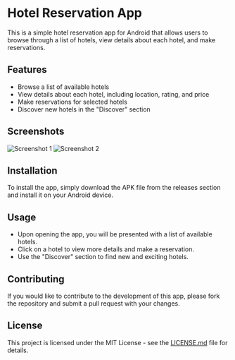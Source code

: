 # Hotel Reservation App

This is a simple hotel reservation app for Android that allows users to browse through a list of hotels, view details about each hotel, and make reservations.

## Features

- Browse a list of available hotels
- View details about each hotel, including location, rating, and price
- Make reservations for selected hotels
- Discover new hotels in the "Discover" section

## Screenshots

![Screenshot 1](/screenshots/screenshot1.png)
![Screenshot 2](/screenshots/screenshot2.png)

## Installation

To install the app, simply download the APK file from the releases section and install it on your Android device.

## Usage

- Upon opening the app, you will be presented with a list of available hotels.
- Click on a hotel to view more details and make a reservation.
- Use the "Discover" section to find new and exciting hotels.

## Contributing

If you would like to contribute to the development of this app, please fork the repository and submit a pull request with your changes.

## License

This project is licensed under the MIT License - see the [LICENSE.md](LICENSE.md) file for details.
